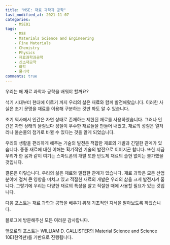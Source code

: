 ```yaml
---
title: "MSE: 재료 과학과 공학"
last_modified_at: 2021-11-07
categories:
    - MSE01
tags:
    - MSE
    - Materials Science and Engineering
    - Fine Materials
    - Chemistry
    - Physics
    - 재료과학과공학
    - 신소재공학
    - 화학
    - 물리학
comments: true
---
```


 우리는 왜 재료 과학과 공학을 배워야 할까요?

 석기 시대부터 현대에 이르기 까지 우리의 삶은 재료와 함께 발전해왔습니다. 이러한 사실은 초기 문명을 재료를 이용해 구분하는 것만 봐도 알 수 있습니다.
 
 초기 역사에서 인간은 자연 상태로 존재하는 제한된 재료를 사용하였습니다. 그러나 인간은 자연 상태의 물질보다 성질이 우수한 재료들을 만들어 내었고, 재료의 성질은 열처리나 불순물의 첨가로 바뀔 수 있다는 것을 알게 되었습니다.
 
 우리의 생활을 편리하게 해주는 기술의 발전은 적합한 재료의 개발과 긴밀한 관계가 있습니다. 종종 재료에 대한 이해는 획기적인 기술의 발전으로 이어지곤 합니다. 또한 지금 우리가 한 몸과 같이 여기는 스마트폰의 개발 또한 반도체 재료의 출현 없이는 불가했을 것입니다. 
 
 결론은 이렇습니다. 
 우리의 삶은 재료와 밀접한 관계가 있습니다. 재료 과학은 모든 산업 분야에 걸쳐 큰 영향을 미치고 있고 적절한 재료의 개발은 우리의 삶을 크게 발전시켜 줍니다. 그렇기에 우리는 다양한 재료의 특성을 알고 적절한 때에 사용할 필요가 있는 것입니다. 

 다음 포스트는 재료 과학과 공학을 배우기 위해 기초적인 지식을 알아보도록 하겠습니다. 

 블로그에 방문해주신 모든 여러분 감사합니다.
 
 앞으로의 포스트는 WILLIAM D. CALLISTER의 Material Science and Science 10E(한역판)를 기반으로 진행됩니다.
